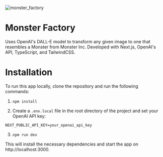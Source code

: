 
![monster_factory](https://github.com/nafisamiri/Monster-Factory/assets/75607606/12e011be-8648-40e2-a384-5ba2ead01e9d)



# Monster Factory
Uses OpenAI's DALL-E model to transform any given image to one that resembles a Monster from Monster Inc. Developed with Next.js, OpenAI's API, TypeScript, and TailwindCSS.

# Installation

To run this app locally, clone the repository and run the following commands:

1) `npm install`

2) Create a `.env.local` file in the root directory of the project and set your OpenAI API key:

`NEXT_PUBLIC_API_KEY=your_openai_api_key`

3) `npm run dev`

This will install the necessary dependencies and start the app on http://localhost:3000.
